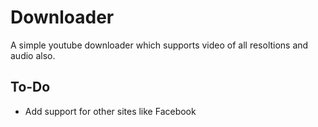 # Downloader
A simple youtube downloader which supports video of all resoltions and audio also.

## To-Do
- Add support for other sites like Facebook